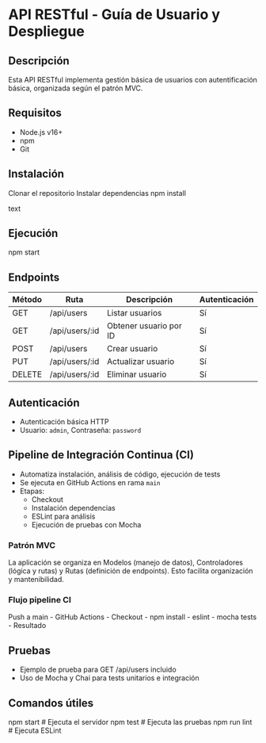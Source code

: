 # API RESTful - Guía de Usuario y Despliegue

## Descripción
Esta API RESTful implementa gestión básica de usuarios con autentificación básica, organizada según el patrón MVC.

## Requisitos
- Node.js v16+
- npm
- Git

## Instalación
Clonar el repositorio
Instalar dependencias
npm install

text

## Ejecución
npm start

## Endpoints
| Método | Ruta           | Descripción              | Autenticación |
|--------|----------------|--------------------------|--------------|
| GET    | /api/users     | Listar usuarios          | Sí           |
| GET    | /api/users/:id | Obtener usuario por ID   | Sí           |
| POST   | /api/users     | Crear usuario            | Sí           |
| PUT    | /api/users/:id | Actualizar usuario       | Sí           |
| DELETE | /api/users/:id | Eliminar usuario         | Sí           |

## Autenticación
- Autenticación básica HTTP
- Usuario: `admin`, Contraseña: `password`

## Pipeline de Integración Continua (CI)
- Automatiza instalación, análisis de código, ejecución de tests
- Se ejecuta en GitHub Actions en rama `main`
- Etapas:
  - Checkout
  - Instalación dependencias
  - ESLint para análisis
  - Ejecución de pruebas con Mocha

### Patrón MVC
La aplicación se organiza en Modelos (manejo de datos), Controladores (lógica y rutas) y Rutas (definición de endpoints). Esto facilita organización y mantenibilidad.

### Flujo pipeline CI
Push a main - GitHub Actions - Checkout - npm install - eslint - mocha tests - Resultado

## Pruebas
- Ejemplo de prueba para GET /api/users incluido
- Uso de Mocha y Chai para tests unitarios e integración

## Comandos útiles
npm start # Ejecuta el servidor
npm test # Ejecuta las pruebas
npm run lint # Ejecuta ESLint

